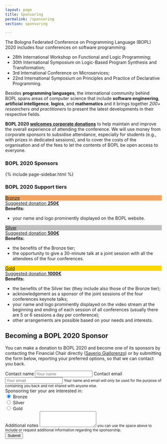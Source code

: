 ```yaml
---
layout: page
title: Sponsoring
permalink: /sponsoring
section: sponsoring

---
```


The Bologna Federated Conference on Programming Language (BOPL) 2020 includes four conferences on software programming:

- 28th International Workshop on Functional and Logic Programming;
- 30th International Symposium on Logic-Based Program Synthesis and Transformation;
- 3rd International Conference on Microservices;
- 22nd International Symposium on Principles and Practice of Declarative Programming.

Besides **programming languages**, the international community behind BOPL spans areas of computer science that include **software engineering**, **artificial intelligence**, **logics**, and **mathematics** and it brings together *200+ researchers and practitioners* to present the latest developments in their respective fields.

**BOPL 2020 [welcomes corporate donations](#bopl-2020-support-tiers)** to help maintain and improve the overall experience of attending the conference. We will use money from corporate sponsors to subsidise attendance, especially for students (e.g., with prizes in dedicated sessions), and to cover the costs of the organisation and of the fees to let the contents of BOPL be open access to everyone.

### BOPL 2020 Sponsors

{% include page-sidebar.html %}

### BOPL 2020 Support tiers

<div class="card tierLink-bronze mt-3">
	<div class="card-header" style="background-color:#f4a460;">
		<a href="#become-sponsor" class="text-reset">Bronze</a>
	</div>
	<div class="card-header">
		<a href="#become-sponsor" class="text-reset">Suggested donation <strong>250€</strong></a>
	</div>
	<div class="card-body">
		<strong>Benefits:</strong>
		<ul>
			<li>your name and logo prominently displayed on the BOPL website.</li>
		</ul>
	</div>
</div>

<div class="card tierLink-silver mt-2">
	<div class="card-header" style="background-color:#c0c0c0;">
		<a href="#become-sponsor" class="text-reset">Silver</a>
	</div>
	<div class="card-header">
		<a href="#become-sponsor" class="text-reset">Suggested donation <strong>500€</strong></a>
	</div>
	<div class="card-body">
		<strong>Benefits:</strong>
		<ul>
			<li>the benefits of the Bronze tier;</li>
			<li>the opportunity to give a 30-minute talk at a joint session with all the attendees of the four conferences.</li>
		</ul>
	</div>
</div>

<div class="card tierLink-gold mt-2">
	<div class="card-header" style="background-color:#ffd700;">
		<a href="#become-sponsor" class="text-reset">Gold</a>
	</div>
	<div class="card-header">
		<a href="#become-sponsor" class="text-reset">Suggested donation <strong>1000€</strong></a>
	</div>
	<div class="card-body">
		<strong>Benefits:</strong>
		<ul>
			<li>the benefits of the Silver tier (they include also those of the Bronze tier);</li>
			<li>acknowledgement as a sponsor of the joint sessions of the four conferences keynote talks;</li>
			<li>your name and logo prominently displayed on the video stream at the beginning and ending of each session of all conferences (usually there are 5 or 6 sessions a day per conference);</li>
			<li>other arrangements are possible based on your needs and interests.</li>
		</ul>
	</div>
</div>

<h2 class="mt-5" id="become-sponsor" >Becoming a BOPL 2020 Sponsor</h2>

You can make a donation to BOPL 2020 and become one of its sponsors by contacting the Financial Chair directly (<a href="mailto:saverio.giallorenzo@gmail.com?subject=Sponsoring%20BOPL%202020" target="_blank" class="btn btn-info btn-sm">Saverio Giallorenzo</a>) or by submitting the form below, reporting your preferred options, so that we can contact you back.


<form id="fs-frm" name="sponsing-contact-form" accept-charset="utf-8" action="https://formspree.io/saverio.giallorenzo@gmail.com" method="post">
  <div class="form-group">
    <label for="name">Contact name</label>
    <input type="text" class="form-control" id="name" name="contact" placeholder="Your name">
    <label class="mt-2" for="email">Contact email</label>
    <input type="email" class="form-control" id="email" aria-describedby="emailHelp" name="email" placeholder="Your email">
    <small id="emailHelp" class="form-text text-muted">Your name and email will only be used for the purpose of containing you back and not shared with anyone else.</small>
				<div class="mt-2"></div>
    <label for="exampleInputEmail1">Sponsoring tier your are interested in:</label>
				<div></div>
    <div class="form-check form-check-inline">
					<input class="form-check-input" type="radio" name="tierOption" id="bronze" value="bronze" checked>
					<label class="form-check-label" for="bronze">Bronze</label>
			</div>
			<div class="form-check form-check-inline">
					<input class="form-check-input" type="radio" name="tierOption" id="silver" value="silver">
					<label class="form-check-label" for="silver">Silver</label>
			</div>
			<div class="form-check form-check-inline">
					<input class="form-check-input" type="radio" name="tierOption" id="gold" value="gold">
					<label class="form-check-label" for="gold">Gold</label>
			</div>
			</div>
			<div class="form-group">
    <label for="notes">Additional notes</label>
				<textarea class="form-control" id="notes" name="notes" rows="3"></textarea>
    <small id="emailHelp" class="form-text text-muted">you can use the space above to include or request additional information regarding the sponsorship.</small>
				</div>
				<button type="submit" class="btn btn-primary">Submit</button>
</form>



<script>
$( ".tierLink-bronze" ).click(function() {
  $( "#bronze" ).trigger( "click" );
});
$( ".tierLink-silver" ).click(function() {
  $( "#silver" ).trigger( "click" );
});
$( ".tierLink-gold" ).click(function() {
		$( "#gold" ).trigger( "click" );
});
</script>

